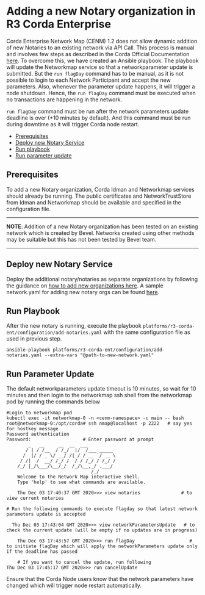 [//]: # (##############################################################################################)
[//]: # (Copyright Accenture. All Rights Reserved.)
[//]: # (SPDX-License-Identifier: Apache-2.0)
[//]: # (##############################################################################################)

<a name = "adding-new-notary-to-existing-network-in-corda"></a>
# Adding a new Notary organization in R3 Corda Enterprise
Corda Enterprise Network Map (CENM) 1.2 does not allow dynamic addition of new Notaries to an existing network via API Call. This process is manual and involves few steps as described in the Corda Official Documentation [here](https://docs.corda.net/docs/cenm/1.2/updating-network-parameters.html#updating-the-network-parameters).
To overcome this, we have created an Ansible playbook. The playbook will update the Networkmap service so that a networkparameter update is submitted. But the `run flagDay` command has to be manual, as it is not possible to login to each Network Participant and accept the new parameters. Also, whenever the parameter update happens, it will trigger a node shutdown. Hence, the `run flagDay` command must be executed when no transactions are happening in the network.

`run flagDay` command must be run after the network parameters update deadline is over (+10 minutes by default). And this command must be run during downtime as it will trigger Corda node restart.


- [Prerequisites](#prerequisites)
- [Deploy new Notary Service](#deploy-new-notary-service)
- [Run playbook](#run-playbook)
- [Run parameter update](#run-parameter-update)

<a name = "prerequisites"></a>
## Prerequisites
To add a new Notary organization, Corda Idman and Networkmap services should already be running. The public certificates and NetworkTrustStore from Idman and Networkmap should be available and specified in the configuration file. 

---
**NOTE**: Addition of a new Notary organization has been tested on an existing network which is created by Bevel. Networks created using other methods may be suitable but this has not been tested by Bevel team.

---

<a name = "deploy-new-notary-service"></a>
## Deploy new Notary Service

Deploy the additional notary/notaries as separate organizations by following the guidance on [how to add new organizations here](./adding_new_org_corda.md). A sample network.yaml for adding new notary orgs can be found [here](https://github.com/hyperledger/bevel/tree/develop/platforms/r3-corda-ent/configuration/samples).

<a name = "run-playbook"></a>
## Run Playbook

After the new notary is running, execute the playbook `platforms/r3-corda-ent/configuration/add-notaries.yaml` with the same configuration file as used in previous step.

```
ansible-playbook platforms/r3-corda-ent/configuration/add-notaries.yaml --extra-vars "@path-to-new-network.yaml"
```

<a name = "run-parameter-update"></a>
## Run Parameter Update

The default networkparameters update timeout is 10 minutes, so wait for 10 minutes and then login to the networkmap ssh shell from the networkmap pod by running the commands below

```	
#Login to networkmap pod
kubectl exec -it networkmap-0 -n <cenm-namespace> -c main -- bash
root@networkmap-0:/opt/corda# ssh nmap@localhost -p 2222   # say yes for hostkey message
Password authentication
Password:					# Enter password at prompt
	    _   __     __  __  ___
	   / | / /__  / /_/  |/  /___ _____
	  /  |/ / _ \/ __/ /|_/ / __ `/ __ \
	 / /|  /  __/ /_/ /  / / /_/ / /_/ /
	/_/ |_/\___/\__/_/  /_/\__,_/ .___/
	                           /_/
	Welcome to the Network Map interactive shell.
	Type 'help' to see what commands are available.
	
	Thu Dec 03 17:40:37 GMT 2020>>> view notaries				# to view current notaries
	
# Run the following commands to execute flagday so that latest network parameters update is accepted
	
  Thu Dec 03 17:43:04 GMT 2020>>> view networkParametersUpdate   # to check the current update (will be empty if no updates are in progress)
	
	Thu Dec 03 17:43:57 GMT 2020>>> run flagDay                    # to initiate flagDay which will apply the networkParameters update only if the deadline has passed
	
	# If you want to cancel the update, run following
Thu Dec 03 17:45:17 GMT 2020>>> run cancelUpdate
```

Ensure that the Corda Node users know that the network parameters have changed which will trigger node restart automatically.
